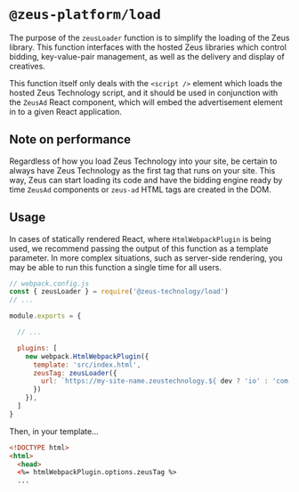 # `@zeus-platform/load`

The purpose of the `zeusLoader` function is to simplify the loading of the Zeus library. This function interfaces with the hosted Zeus libraries which control bidding, key-value-pair management, as well as the delivery and display of creatives.

This function itself only deals with the `<script />` element which loads the hosted Zeus Technology script, and it should be used in conjunction with the `ZeusAd` React component, which will embed the advertisement element in to a given React application.

## Note on performance

Regardless of how you load Zeus Technology into your site, be certain to always have Zeus Technology as the first tag that runs on your site. This way, Zeus can start loading its code and have the bidding engine ready by time `ZeusAd` components or `zeus-ad` HTML tags are created in the DOM.

## Usage

In cases of statically rendered React, where `HtmlWebpackPlugin` is being used, we recommend passing the output of this function as a template parameter. In more complex situations, such as server-side rendering, you may be able to run this function a single time for all users.

```js
// webpack.config.js
const { zeusLoader } = require('@zeus-technology/load')
// ...

module.exports = {

  // ...

  plugins: [
    new webpack.HtmlWebpackPlugin({
      template: 'src/index.html',
      zeusTag: zeusLoader({
        url: `https://my-site-name.zeustechnology.${ dev ? 'io' : 'com' }/main.js`
      })
    }),
  ]
}
```

Then, in your template...

```html
<!DOCTYPE html>
<html>
  <head>
  <%= htmlWebpackPlugin.options.zeusTag %>
  ...
```
